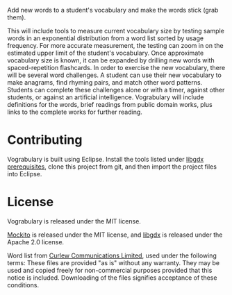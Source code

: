 Add new words to a student's vocabulary and make the words stick (grab them).

This will include tools to measure current vocabulary size by testing sample words in an exponential distribution from a word list sorted by usage frequency. For more accurate measurement, the testing can zoom in on the estimated upper limit of the student's vocabulary. 
Once approximate vocabulary size is known, it can be expanded by drilling new words with spaced-repetition flashcards. 
In order to exercise the new vocabulary, there will be several word challenges. A student can use their new vocabulary to make anagrams, find rhyming pairs, and match other word patterns. 
Students can complete these challenges alone or with a timer, against other students, or against an artificial intelligence. 
Vograbulary will include definitions for the words, brief readings from public domain works, plus links to the complete works for further reading. 

Contributing
============

Vograbulary is built using Eclipse. Install the tools listed under [libgdx prerequisites][tools], clone this project from git, and then import the project files into Eclipse.

License
=======

Vograbulary is released under the MIT license.

[Mockito][mockito] is released under the MIT license, and [libgdx][libgdx] is released under the Apache 2.0 license.

Word list from [Curlew Communications Limited][wordlist], used under the following terms: These files are provided "as is" without any warranty. They may be used and copied freely for non-commercial purposes provided that this notice is included. Downloading of the files signifies acceptance of these conditions.

[tools]: https://github.com/libgdx/libgdx/wiki/Project-setup%2C-running-%26-debugging
[mockito]: https://code.google.com/p/mockito/
[libgdx]: http://libgdx.badlogicgames.com/
[wordlist]: http://www.curlewcommunications.co.uk/wordlist.html
